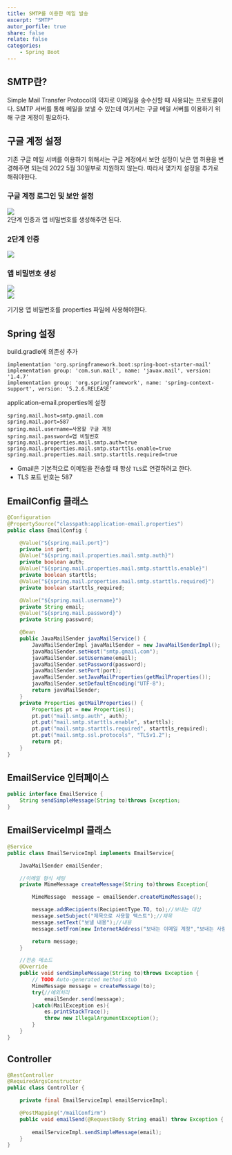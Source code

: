 ```yaml
---
title: SMTP를 이용한 메일 발송
excerpt: "SMTP"
autor_porfile: true
share: false
relate: false
categories:
    - Spring Boot
---
```


## SMTP란?
Simple Mail Transfer Protocol의 약자로 이메일을 송수신할 때 사용되는 프로토콜이다. SMTP 서버를 통해 메일을 보낼 수 있는데 여기서는 구글 메일 서버를 이용하기 위해 구글 게정이 필요하다.

## 구글 계정 설정
기존 구글 메일 서버를 이용하기 위해서는 구글 계정에서 보안 설정이 낮은 앱 허용을 변경해주면 되는데 2022 5월 30일부로 지원하지 않는다. 따라서 몇가지 설정을 추가로 해줘야한다.

### 구글 계정 로그인 및 보안 설정
<div><img src="../../assets/images/blogImg/google-SMTP.png"/></div>
2단계 인증과 앱 비밀번호를 생성해주면 된다.

### 2단계 인증
<div><img src="../../assets/images/blogImg/2단계인증.png"/></div>

### 앱 비밀번호 생성
<div><img src="../../assets/images/blogImg/app-password-create.png"/></div>
<div><img src="../../assets/images/blogImg/app-password.png"/></div>

기기용 앱 비밀번호를 properties 파일에 사용해야한다.

## Spring 설정
build.gradle에 의존성 추가
~~~
implementation 'org.springframework.boot:spring-boot-starter-mail'
implementation group: 'com.sun.mail', name: 'javax.mail', version: '1.4.7'
implementation group: 'org.springframework', name: 'spring-context-support', version: '5.2.6.RELEASE'
~~~

application-email.properties에 설정
~~~
spring.mail.host=smtp.gmail.com
spring.mail.port=587
spring.mail.username=사용할 구글 계정
spring.mail.password=앱 비밀번호
spring.mail.properties.mail.smtp.auth=true
spring.mail.properties.mail.smtp.starttls.enable=true
spring.mail.properties.mail.smtp.starttls.required=true
~~~

* Gmail은 기본적으로 이메일을 전송할 때 항상 `TLS`로 연결하려고 한다.
* TLS 포트 번호는 587

## EmailConfig 클래스
~~~java
@Configuration
@PropertySource("classpath:application-email.properties")
public class EmailConfig {

    @Value("${spring.mail.port}")
    private int port;
    @Value("${spring.mail.properties.mail.smtp.auth}")
    private boolean auth;
    @Value("${spring.mail.properties.mail.smtp.starttls.enable}")
    private boolean starttls;
    @Value("${spring.mail.properties.mail.smtp.starttls.required}")
    private boolean starttls_required;

    @Value("${spring.mail.username}")
    private String email;
    @Value("${spring.mail.password}")
    private String password;

    @Bean
    public JavaMailSender javaMailService() {
        JavaMailSenderImpl javaMailSender = new JavaMailSenderImpl();
        javaMailSender.setHost("smtp.gmail.com");
        javaMailSender.setUsername(email);
        javaMailSender.setPassword(password);
        javaMailSender.setPort(port);
        javaMailSender.setJavaMailProperties(getMailProperties());
        javaMailSender.setDefaultEncoding("UTF-8");
        return javaMailSender;
    }
    private Properties getMailProperties() {
        Properties pt = new Properties();
        pt.put("mail.smtp.auth", auth);
        pt.put("mail.smtp.starttls.enable", starttls);
        pt.put("mail.smtp.starttls.required", starttls_required);
        pt.put("mail.smtp.ssl.protocols", "TLSv1.2");
        return pt;
    }
}
~~~

## EmailService 인터페이스
~~~java
public interface EmailService {
    String sendSimpleMessage(String to)throws Exception;
}
~~~

## EmailServiceImpl 클래스
~~~java
@Service
public class EmailServiceImpl implements EmailService{

    JavaMailSender emailSender;

    //이메일 형식 세팅
    private MimeMessage createMessage(String to)throws Exception{

        MimeMessage  message = emailSender.createMimeMessage();

        message.addRecipients(RecipientType.TO, to);//보내는 대상
        message.setSubject("제목으로 사용할 텍스트");//제목
        message.setText("보낼 내용");//내용
        message.setFrom(new InternetAddress("보내는 이메일 계정","보내는 사람 이름"));//보내는 사람

        return message;
    }

    //전송 메소드
    @Override
    public void sendSimpleMessage(String to)throws Exception {
        // TODO Auto-generated method stub
        MimeMessage message = createMessage(to);
        try{//예외처리
            emailSender.send(message);
        }catch(MailException es){
            es.printStackTrace();
            throw new IllegalArgumentException();
        }
    }
}
~~~

## Controller
~~~java
@RestController
@RequiredArgsConstructor
public class Controller {

    private final EmailServiceImpl emailServiceImpl;

    @PostMapping("/mailConfirm")
    public void emailSend(@RequestBody String email) throw Exception {
        
        emailServiceImpl.sendSimpleMessage(email);
    }
}
~~~